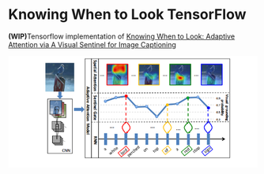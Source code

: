 # Knowing When to Look TensorFlow
<b>(WIP)</b>Tensorflow implementation of [Knowing When to Look: Adaptive Attention via A Visual Sentinel for Image Captioning](https://arxiv.org/abs/1612.01887)

![alt text](jpg/model.jpg)
